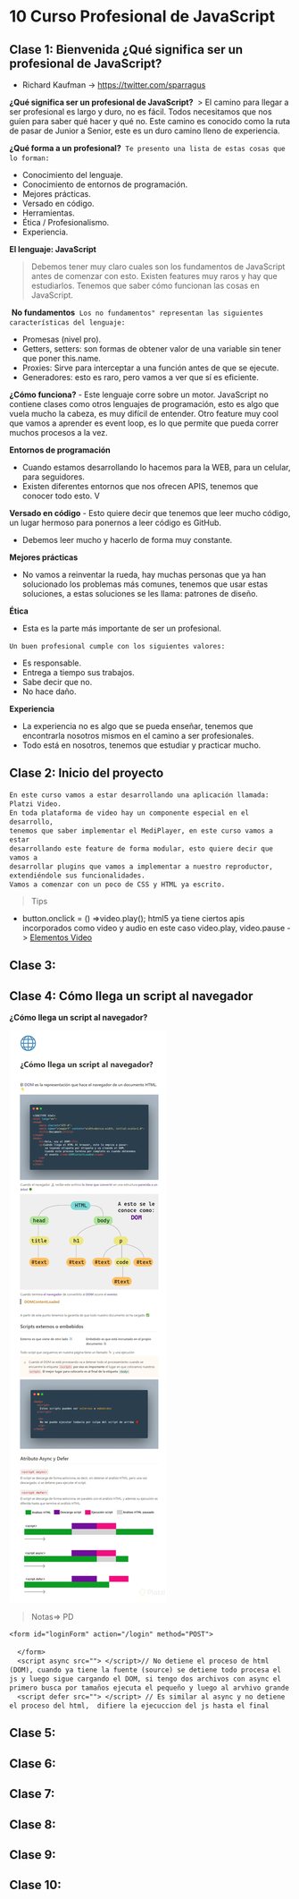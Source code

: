 # 10  Curso Profesional de JavaScript



## Clase 1: Bienvenida  ¿Qué significa ser un profesional de JavaScript?
- Richard Kaufman -> https://twitter.com/sparragus



**¿Qué significa ser un profesional de JavaScript?**
‌ > El camino para llegar a ser profesional es largo y duro, no es fácil. Todos necesitamos que nos guíen para saber qué hacer y qué no. Este camino es conocido como la ruta de pasar de Junior a Senior, este es un duro camino lleno de experiencia.

‌**¿Qué forma a un profesional?**
‌
`Te presento una lista de estas cosas que lo forman:`
- Conocimiento del lenguaje.
- Conocimiento de entornos de programación.
- Mejores prácticas.
- Versado en código.
- Herramientas.
- Ética / Profesionalismo.
- Experiencia.

**El lenguaje: JavaScript**
‌
> Debemos tener muy claro cuales son los fundamentos de JavaScript antes de comenzar con esto. Existen features muy raros y hay que estudiarlos. Tenemos que saber cómo funcionan las cosas en JavaScript.

‌
**No fundamentos**
‌
`Los no fundamentos" representan las siguientes características del lenguaje:`
- Promesas (nivel pro).
- Getters, setters: son formas de obtener valor de una variable sin tener que poner this.name.
- Proxies: Sirve para interceptar a una función antes de que se ejecute.
- Generadores: esto es raro, pero vamos a ver que sí es eficiente.

**¿Cómo funciona?**
‌- Este lenguaje corre sobre un motor. JavaScript no contiene clases como otros lenguajes de programación, esto es algo que vuela mucho la cabeza, es muy difícil de entender. Otro feature muy cool que vamos a aprender es event loop, es lo que permite que pueda correr muchos procesos a la vez.

**Entornos de programación**
‌
- Cuando estamos desarrollando lo hacemos para la WEB, para un celular, para seguidores. 
- Existen diferentes entornos que nos ofrecen APIS, tenemos que conocer todo esto. V


**Versado en código**
‌- Esto quiere decir que tenemos que leer mucho código, un lugar hermoso para ponernos a leer código es GitHub. 
- Debemos leer mucho y hacerlo de forma muy constante.

‌**Mejores prácticas**
‌
- No vamos a reinventar la rueda, hay muchas personas que ya han solucionado los problemas más comunes, tenemos que usar estas soluciones, a estas soluciones se les llama: patrones de diseño.

**Ética**
‌
- Esta es la parte más importante de ser un profesional. 

`Un buen profesional cumple con los siguientes valores:`
- Es responsable.
- Entrega a tiempo sus trabajos.
- Sabe decir que no.
- No hace daño.

‌**Experiencia**
- ‌La experiencia no es algo que se pueda enseñar, tenemos que encontrarla nosotros mismos en el camino a ser profesionales. 
- Todo está en nosotros, tenemos que estudiar y practicar mucho.

## Clase 2:  Inicio del proyecto

```
En este curso vamos a estar desarrollando una aplicación llamada: Platzi Video. 
En toda plataforma de video hay un componente especial en el desarrollo, 
tenemos que saber implementar el MediPlayer, en este curso vamos a estar 
desarrollando este feature de forma modular, esto quiere decir que vamos a 
desarrollar plugins que vamos a implementar a nuestro reproductor, extendiéndole sus funcionalidades. 
Vamos a comenzar con un poco de CSS y HTML ya escrito.
```

> Tips 
- button.onclick = () =>video.play(); html5 ya tiene ciertos apis incorporados como video y audio en este caso video.play, video.pause -> [Elementos Video](https://developer.mozilla.org/es/docs/Web/API/HTMLMediaElement/pause) 

## Clase 3: 


## Clase 4: Cómo llega un script al navegador

**¿Cómo llega un script al navegador?**

![Cómo llega un script al navegador](./info/ComoGeneraDOM.webp)

>Notas=> PD
```
<form id="loginForm" action="/login" method="POST">

  </form>
  <script async src=""> </script>// No detiene el proceso de html (DOM), cuando ya tiene la fuente (source) se detiene todo procesa el js y luego sigue cargando el DOM, si tengo dos archivos con async el primero busca por tamaños ejecuta el pequeño y luego al arvhivo grande 
  <script defer src=""> </script> // Es similar al async y no detiene el proceso del html,  difiere la ejecuccion del js hasta el final 

```

## Clase 5: 

## Clase 6: 

## Clase 7: 


## Clase 8: 


## Clase 9: 


## Clase 10: 